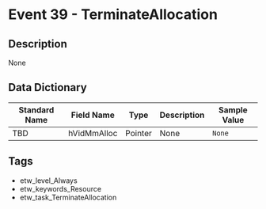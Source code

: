 # Event 39 - TerminateAllocation

## Description
None

## Data Dictionary
|Standard Name|Field Name|Type|Description|Sample Value|
|---|---|---|---|---|
|TBD|hVidMmAlloc|Pointer|None|`None`|

## Tags
* etw_level_Always
* etw_keywords_Resource
* etw_task_TerminateAllocation